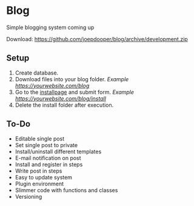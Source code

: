 # Blog
Simple blogging system coming up

Download: https://github.com/joepdooper/blog/archive/development.zip

## Setup
1. Create database.
2. Download files into your blog folder. *Example https://yourwebsite.com/blog*
3. Go to the [installpage](https://github.com/joepdooper/blog/blob/development/install/) and submit form. *Example https://yourwebsite.com/blog/install*
4. Delete the install folder after execution.

## To-Do
- Editable single post
- Set single post to private
- Install/uninstall different templates
- E-mail notification on post
- Install and register in steps
- Write post in steps
- Easy to update system
- Plugin environment
- Slimmer code with functions and classes
- Versioning
